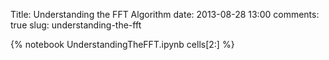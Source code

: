 Title: Understanding the FFT Algorithm
date: 2013-08-28 13:00
comments: true
slug: understanding-the-fft

{% notebook UnderstandingTheFFT.ipynb cells[2:] %}